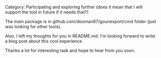 Category: Participating and exploring further (does it mean that I will support the tool in future if it needs that?)

The main package is in github.com/dooman87/gounexport/cmd folder (just was looking for other tools).

Also, I left my thoughts for you in README.md. I'm looking forward to write a blog post about this cool experience.

Thanks a lot for interesting task and hope to hear from you soon.